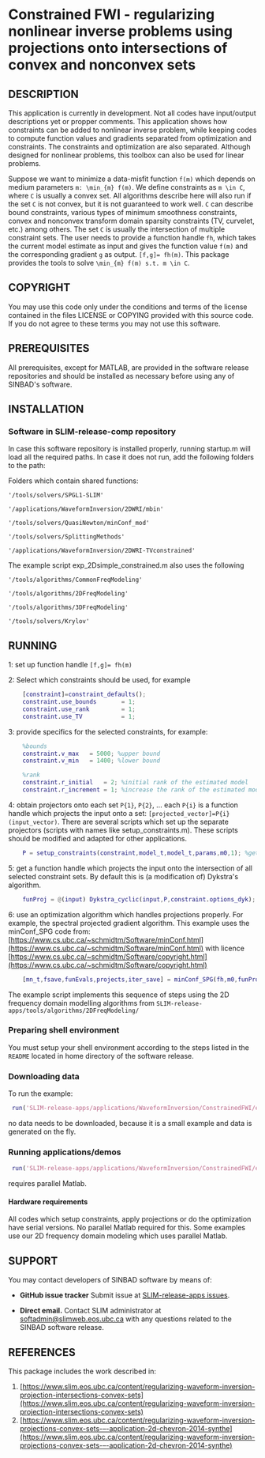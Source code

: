 # Constrained FWI - regularizing nonlinear inverse problems using projections onto intersections of convex and nonconvex sets

##  DESCRIPTION
 This application is currently in development. Not all codes have input/output descriptions yet or propper comments. This application shows how constraints can be added to nonlinear inverse problem, while keeping codes to compute function values and gradients separated from optimization and constraints. The constraints and optimization are also separated. Although designed for nonlinear problems, this toolbox can also be used for linear problems.
 
 Suppose we want to minimize a data-misfit function ``f(m)`` which depends on medium parameters ``m: \min_{m} f(m)``. We define constraints as ``m \in C``, where ``C`` is usually a convex set. All algorithms describe here will also run if the set ``C`` is not convex, but it is not guaranteed to work well. ``C`` can describe bound constraints, various types of minimum smoothness constraints, convex and nonconvex transform domain sparsity constraints (TV, curvelet, etc.) among others. The set ``C`` is usually the intersection of multiple constraint sets. The user needs to provide a function handle `fh`, which takes the current model estimate as input and gives the function value ``f(m)`` and the corresponding gradient ``g`` as output. `[f,g]= fh(m)`. This package provides the tools to solve ``\min_{m} f(m) s.t. m \in C``.
 
##  COPYRIGHT
 You may use this code only under the conditions and terms of the
 license contained in the files LICENSE or COPYING provided with this
 source code. If you do not agree to these terms you may not use this
 software.
 
##  PREREQUISITES
 All prerequisites, except for MATLAB, are provided in the software
 release repositories and should be installed as necessary before using
 any of SINBAD's software.
 
##  INSTALLATION

###  Software in SLIM-release-comp repository
 In case this software repository is installed properly, running startup.m will load all the required paths. In case it does not run, add the following folders to the path:
 
 
 Folders which contain shared functions:

```code 
'/tools/solvers/SPGL1-SLIM'

'/applications/WaveformInversion/2DWRI/mbin'

'/tools/solvers/QuasiNewton/minConf_mod'

'/tools/solvers/SplittingMethods'

'/applications/WaveformInversion/2DWRI-TVconstrained'
```

The example script exp_2Dsimple_constrained.m also uses the following

```code
'/tools/algorithms/CommonFreqModeling'

'/tools/algorithms/2DFreqModeling'

'/tools/algorithms/3DFreqModeling'

'/tools/solvers/Krylov'
```

##  RUNNING
1: set up function handle `[f,g]= fh(m)`

2: Select which constraints should be used, for example

```matlab
	[constraint]=constraint_defaults();
	constraint.use_bounds       = 1;
	constraint.use_rank         = 1;
	constraint.use_TV           = 1;
```

3: provide specifics for the selected constraints, for example:

```matlab
	%bounds
	constraint.v_max   = 5000; %upper bound
	constraint.v_min   = 1400; %lower bound

	%rank
	constraint.r_initial   = 2; %initial rank of the estimated model
	constraint.r_increment = 1; %increase the rank of the estimated model by this number each new frequency batch
```

4: obtain projectors onto each set `P{1}`, `P{2}`, ... each `P{i}` is a function handle which projects the input onto a set: `[projected_vector]=P{i}(input_vector)`. There are several scripts which set up the separate projectors (scripts with names like setup_constraints.m). These scripts should be modified and adapted for other applications.

```matlab
	P = setup_constraints(constraint,model_t,model_t,params,m0,1); %get projectors
```

5: get a function handle which projects the input onto the intersection of all selected constraint sets. By default this is (a modification of) Dykstra's algorithm.

```matlab
	funProj = @(input) Dykstra_cyclic(input,P,constraint.options_dyk); % get projector onto the intersection
```

6: use an optimization algorithm which handles projections properly. For example, the spectral projected gradient algorithm.
This example uses the minConf_SPG code from: [https://www.cs.ubc.ca/~schmidtm/Software/minConf.html](https://www.cs.ubc.ca/~schmidtm/Software/minConf.html) with licence [https://www.cs.ubc.ca/~schmidtm/Software/copyright.html](https://www.cs.ubc.ca/~schmidtm/Software/copyright.html)

```matlab
	[mn_t,fsave,funEvals,projects,iter_save] = minConf_SPG(fh,m0,funProj,options);
```

The example script implements this sequence of steps using the 2D frequency domain modelling algorithms from `SLIM-release-apps/tools/algorithms/2DFreqModeling/`

###  Preparing shell environment

 You must setup your shell environment according to the steps listed in
 the `README` located in home directory of the software release.

###  Downloading data

To run the example: 

```matlab
 run('SLIM-release-apps/applications/WaveformInversion/ConstrainedFWI/exp_2Dsimple_constrained.m'), 
``` 

no data needs to be downloaded, because it is a small example and data is generated on the fly.
 
###  Running applications/demos

```matlab
 run('SLIM-release-apps/applications/WaveformInversion/ConstrainedFWI/exp_2Dsimple_constrained.m')
``` 

requires parallel Matlab.

####  Hardware requirements

All codes which setup constraints, apply projections or do the optimization have serial versions. No parallel Matlab required for this. Some examples use our 2D frequency domain modeling which uses parallel Matlab.

##  SUPPORT

You may contact developers of SINBAD software by means of:

- **GitHub issue tracker** Submit issue at [SLIM-release-apps issues](https://github.com/SINBADconsortium/SLIM-release-apps/issues).

- **Direct email.** Contact SLIM administrator at [softadmin@slimweb.eos.ubc.ca](mailto:softadmin@slimweb.eos.ubc.ca) with any
 questions related to the SINBAD software release.
 
##  REFERENCES
This package includes the work described in:

1. [https://www.slim.eos.ubc.ca/content/regularizing-waveform-inversion-projection-intersections-convex-sets](https://www.slim.eos.ubc.ca/content/regularizing-waveform-inversion-projection-intersections-convex-sets)
2. [https://www.slim.eos.ubc.ca/content/regularizing-waveform-inversion-projections-convex-sets-–-application-2d-chevron-2014-synthe](https://www.slim.eos.ubc.ca/content/regularizing-waveform-inversion-projections-convex-sets-–-application-2d-chevron-2014-synthe)
